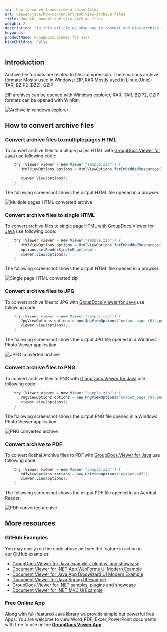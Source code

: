 ```yaml
---
id:  how-to-convert-and-view-archive-files
url: viewer/java/how-to-convert-and-view-archive-files
title: How to convert and view archive files
weight: 2
description: "In this article we show how to convert and view archive files with GroupDocs.Viewer within your Java applications."
keywords: 
productName: GroupDocs.Viewer for Java
hideChildren: False
---
```

## Introduction

Archive file formats are related to files compression. There various archive formats:
Mostly used in Windows: ZIP, RAR
Mostly used in Linux (Unix): TAR, BZIP2 (BZ2), GZIP

ZIP archives can be opened with Windows explorer,
RAR, TAR, BZIP2, GZIP formats can be opened with WinRar,

![Archive in windows explorer](viewer/java/images/how-to-convert-and-view-archive-files/zip-in-explorer.png)

## How to convert archive files

### Convert archive files to multiple pages HTML

To convert archive files to multiple pages HTML with [GroupDocs.Viewer for Java](https://products.groupdocs.com/viewer/java) use following code:

```java
    try (Viewer viewer = new Viewer("sample.zip")) {
       HtmlViewOptions options = HtmlViewOptions.forEmbeddedResources("output_page_{0}.html");

       viewer.View(options);
    }
```

The following screenshot shows the output HTML file opened in a browser.

![Multiple pages HTML converted archive](viewer/java/images/how-to-convert-and-view-archive-files/zip-to-multiple-html.png)

### Convert archive files to single HTML

To convert archive files to single page HTML with [GroupDocs.Viewer for Java](https://products.groupdocs.com/viewer/java) use following code:

```java
    try (Viewer viewer = new Viewer("sample.zip")) {
       HtmlViewOptions options = HtmlViewOptions.forEmbeddedResources("output.html");
       options.setRenderSinglePage(true);
       viewer.view(options);
    }
```

The following screenshot shows the output HTML file opened in a browser.

![Single page HTML converted zip](viewer/java/images/how-to-convert-and-view-archive-files/zip-to-single-html.png)

### Convert archive files to JPG

To convert archive files to JPG with [GroupDocs.Viewer for Java](https://products.groupdocs.com/viewer/java) use following code:

```java
    try (Viewer viewer = new Viewer("sample.zip")) {
       JpgViewOptions options = new JpgViewOptions("output_page_{0}.jpg");
       viewer.view(options);
    }
```

The following screenshot shows the output JPG file opened in a Windows Photo Viewer application.

![JPEG converted archive](viewer/java/images/how-to-convert-and-view-archive-files/zip-in-jpg.png)

### Convert archive files to PNG

To convert archive files to PNG with [GroupDocs.Viewer for Java](https://products.groupdocs.com/viewer/java) use following code:

```java
    try (Viewer viewer = new Viewer("sample.zip")) {
       PngViewOptions options = new PngViewOptions("output_page_{0}.png");
       viewer.view(options);
    }
```

The following screenshot shows the output PNG file opened in a Windows Photo Viewer application.

![PNG converted archive](viewer/java/images/how-to-convert-and-view-archive-files/zip-in-png.png)

### Convert archive to PDF

To convert Roshal Archive files to PDF with [GroupDocs.Viewer for Java](https://products.groupdocs.com/viewer/java) use following code:

```java
    try (Viewer viewer = new Viewer("sample.zip")) {
       PdfViewOptions options = new PdfViewOptions("output.pdf");
       viewer.view(options);
    }
```

The following screenshot shows the output PDF file opened in an Acrobat Reader.

![PDF converted archive](viewer/java/images/how-to-convert-and-view-archive-files/zip-in-pdf.png)

## More resources
### GitHub Examples
You may easily run the code above and see the feature in action in our GitHub examples:
*   [GroupDocs.Viewer for Java examples, plugins, and showcase](https://github.com/groupdocs-viewer/GroupDocs.Viewer-for-Java)
*   [Document Viewer for .NET App WebForms UI Modern Example](https://github.com/groupdocs-viewer/GroupDocs.Viewer-for-.NET-WebForms)    
*   [Document Viewer for Java App Dropwizard UI Modern Example](https://github.com/groupdocs-viewer/GroupDocs.Viewer-for-Java-Dropwizard)    
*   [Document Viewer for Java Spring UI Example](https://github.com/groupdocs-viewer/GroupDocs.Viewer-for-Java-Spring)
*   [GroupDocs.Viewer for .NET samples, plugins and showcase](https://github.com/groupdocs-viewer/GroupDocs.Viewer-for-.NET)
*   [Document Viewer for .NET MVC UI Example](https://github.com/groupdocs-viewer/GroupDocs.Viewer-for-Java-MVC)     

### Free Online App
Along with full-featured Java library we provide simple but powerful free Apps.
You are welcome to view Word, PDF, Excel, PowerPoint documents with free to use online **[GroupDocs Viewer App](https://products.groupdocs.app/viewer)**.